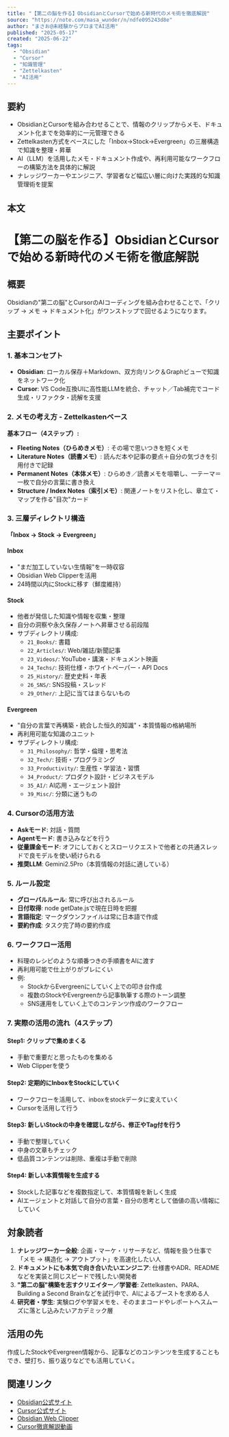 ```yaml
---
title: "【第二の脳を作る】ObsidianとCursorで始める新時代のメモ術を徹底解説"
source: "https://note.com/masa_wunder/n/ndfe095243d8e"
author: "まさお@未経験からプロまでAI活用"
published: "2025-05-17"
created: "2025-06-22"
tags:
  - "Obsidian"
  - "Cursor"
  - "知識管理"
  - "Zettelkasten"
  - "AI活用"
---
```


## 要約

- ObsidianとCursorを組み合わせることで、情報のクリップからメモ、ドキュメント化までを効率的に一元管理できる
- Zettelkasten方式をベースにした「Inbox→Stock→Evergreen」の三層構造で知識を整理・昇華
- AI（LLM）を活用したメモ・ドキュメント作成や、再利用可能なワークフローの構築方法を具体的に解説
- ナレッジワーカーやエンジニア、学習者など幅広い層に向けた実践的な知識管理術を提案

## 本文

# 【第二の脳を作る】ObsidianとCursorで始める新時代のメモ術を徹底解説

## 概要

Obsidianの"第二の脳"とCursorのAIコーディングを組み合わせることで、「クリップ → メモ → ドキュメント化」がワンストップで回せるようになります。

## 主要ポイント

### 1. 基本コンセプト
- **Obsidian**: ローカル保存＋Markdown、双方向リンク＆Graphビューで知識をネットワーク化
- **Cursor**: VS Code互換UIに高性能LLMを統合、チャット／Tab補完でコード生成・リファクタ・読解を支援

### 2. メモの考え方 - Zettelkastenベース
**基本フロー（4ステップ）:**
- **Fleeting Notes（ひらめきメモ）**: その場で思いつきを短くメモ
- **Literature Notes（読書メモ）**: 読んだ本や記事の要点＋自分の気づきを引用付きで記録
- **Permanent Notes（本体メモ）**: ひらめき／読書メモを咀嚼し、一テーマ＝一枚で自分の言葉に書き換え
- **Structure / Index Notes（索引メモ）**: 関連ノートをリスト化し、章立て・マップを作る"目次"カード

### 3. 三層ディレクトリ構造
**「Inbox → Stock → Evergreen」**

#### Inbox
- "まだ加工していない生情報"を一時収容
- Obsidian Web Clipperを活用
- 24時間以内にStockに移す（鮮度維持）

#### Stock
- 他者が発信した知識や情報を収集・整理
- 自分の洞察や永久保存ノートへ昇華させる前段階
- サブディレクトリ構成:
  - `21_Books/`: 書籍
  - `22_Articles/`: Web/雑誌/新聞記事
  - `23_Videos/`: YouTube・講演・ドキュメント映画
  - `24_Techs/`: 技術仕様・ホワイトペーパー・API Docs
  - `25_History/`: 歴史史料・年表
  - `26_SNS/`: SNS投稿・スレッド
  - `29_Other/`: 上記に当てはまらないもの

#### Evergreen
- "自分の言葉で再構築・統合した恒久的知識"・本質情報の格納場所
- 再利用可能な知識のユニット
- サブディレクトリ構成:
  - `31_Philosophy/`: 哲学・倫理・思考法
  - `32_Tech/`: 技術・プログラミング
  - `33_Productivity/`: 生産性・学習法・習慣
  - `34_Product/`: プロダクト設計・ビジネスモデル
  - `35_AI/`: AI応用・エージェント設計
  - `39_Misc/`: 分類に迷うもの

### 4. Cursorの活用方法
- **Askモード**: 対話・質問
- **Agentモード**: 書き込みなどを行う
- **従量課金モード**: オフにしておくとスローリクエストで他者との共通スレッドで良モデルを使い続けられる
- **推奨LLM**: Gemini2.5Pro（本質情報の対話に適している）

### 5. ルール設定
- **グローバルルール**: 常に呼び出されるルール
- **日付取得**: node getDate.jsで現在日時を把握
- **言語指定**: マークダウンファイルは常に日本語で作成
- **要約作成**: タスク完了時の要約作成

### 6. ワークフロー活用
- 料理のレシピのような順番つきの手順書をAIに渡す
- 再利用可能で仕上がりがブレにくい
- 例:
  - StockからEvergreenにしていく上での叩き台作成
  - 複数のStockやEvergreenから記事執筆する際のトーン調整
  - SNS運用をしていく上でのコンテンツ作成のワークフロー

### 7. 実際の活用の流れ（4ステップ）

#### Step1: クリップで集めまくる
- 手動で重要だと思ったものを集める
- Web Clipperを使う

#### Step2: 定期的にInboxをStockにしていく
- ワークフローを活用して、inboxをstockデータに変えていく
- Cursorを活用して行う

#### Step3: 新しいStockの中身を確認しながら、修正やTag付を行う
- 手動で整理していく
- 中身の文章もチェック
- 低品質コンテンツは削除、重複は手動で削除

#### Step4: 新しい本質情報を生成する
- Stockした記事などを複数指定して、本質情報を新しく生成
- AIエージェントと対話して自分の言葉・自分の思考として価値の高い情報にしていく

## 対象読者

1. **ナレッジワーカー全般**: 企画・マーケ・リサーチなど、情報を扱う仕事で「メモ → 構造化 → アウトプット」を高速化したい人
2. **ドキュメントにも本気で向き合いたいエンジニア**: 仕様書やADR、READMEなどを実装と同じスピードで残したい開発者
3. **"第二の脳"構築を志すクリエイター／学習者**: Zettelkasten、PARA、Building a Second Brainなどを試行中で、AIによるブーストを求める人
4. **研究者・学生**: 実験ログや学習メモを、そのままコードやレポートへスムーズに落とし込みたいアカデミック層

## 活用の先

作成したStockやEvergreen情報から、記事などのコンテンツを生成することもでき、壁打ち、振り返りなどでも活用していく。

## 関連リンク

- [Obsidian公式サイト](https://obsidian.md/)
- [Cursor公式サイト](https://cursor.com/)
- [Obsidian Web Clipper](https://obsidian.md/clipper)
- [Cursor徹底解説動画](https://www.youtube.com/watch?v=4JI9KcyH6Dw) 